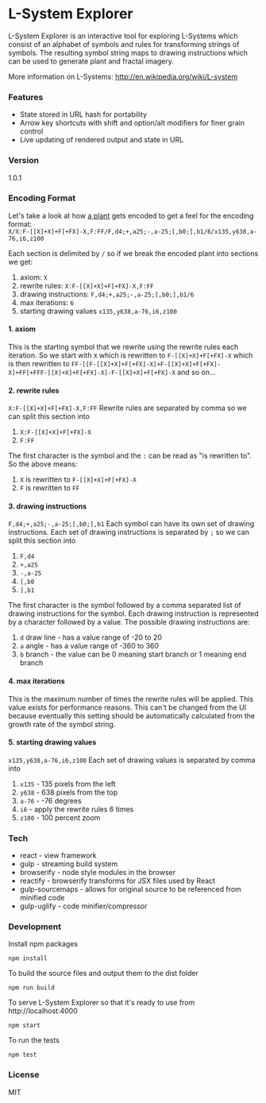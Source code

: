 L-System Explorer
=========

L-System Explorer is an interactive tool for exploring L-Systems which  consist of an alphabet of symbols and rules for transforming strings of symbols. The resulting symbol string maps to drawing instructions which can be used to generate plant and fractal imagery.

More information on L-Systems: http://en.wikipedia.org/wiki/L-system

### Features
- State stored in URL hash for portability
- Arrow key shortcuts with shift and option/alt modifiers for finer grain control
- Live updating of rendered output and state in URL

### Version
1.0.1

### Encoding Format
Let's take a look at how <a href="http://emilng.github.io/l-system-explorer/index.html#X/X:F-[[X]+X]+F[+FX]-X,F:FF/F,d4;+,a25;-,a-25;[,b0;],b1/6/x135,y638,a-76,i6,z100" target="_blank">a plant</a> gets encoded to get a feel for the encoding format:  
```X/X:F-[[X]+X]+F[+FX]-X,F:FF/F,d4;+,a25;-,a-25;[,b0;],b1/6/x135,y638,a-76,i6,z100```

Each section is delimited by ```/``` so if we break the encoded plant into sections we get:
1. axiom: ```X```
2. rewrite rules: ```X:F-[[X]+X]+F[+FX]-X,F:FF```
3. drawing instructions: ```F,d4;+,a25;-,a-25;[,b0;],b1/6```
4. max iterations: ```6```
5. starting drawing values ```x135,y638,a-76,i6,z100```

#### 1. axiom
This is the starting symbol that we rewrite using the rewrite rules each iteration.
So we start with ```X``` which is rewritten to ```F-[[X]+X]+F[+FX]-X``` which is then rewritten to ```FF-[[F-[[X]+X]+F[+FX]-X]+F-[[X]+X]+F[+FX]-X]+FF[+FFF-[[X]+X]+F[+FX]-X]-F-[[X]+X]+F[+FX]-X``` and so on...

#### 2. rewrite rules
```X:F-[[X]+X]+F[+FX]-X,F:FF```
Rewrite rules are separated by comma so we can split this section into
1. ```X:F-[[X]+X]+F[+FX]-X```
2. ```F:FF```

The first character is the symbol and the ```:``` can be read as "is rewritten to".
So the above means:
1. ```X``` is rewritten to ```F-[[X]+X]+F[+FX]-X```
2. ```F``` is rewritten to ```FF```

#### 3. drawing instructions
```F,d4;+,a25;-,a-25;[,b0;],b1```
Each symbol can have its own set of drawing instructions.
Each set of drawing instructions is separated by ```;``` so we can split this section into
1. ```F,d4```
2. ```+,a25```
3. ```-,a-25```
4. ```[,b0```
5. ```],b1```

The first character is the symbol followed by a comma separated list of drawing instructions for the symbol.
Each drawing instruction is represented by a character followed by a value.
The possible drawing instructions are:
1. ```d``` draw line - has a value range of -20 to 20
2. ```a``` angle - has a value range of -360 to 360
3. ```b``` branch - the value can be 0 meaning start branch or 1 meaning end branch

#### 4. max iterations
This is the maximum number of times the rewrite rules will be applied. This value exists for performance reasons. This can't be changed from the UI because eventually this setting should be automatically calculated from the growth rate of the symbol string.

#### 5. starting drawing values
```x135,y638,a-76,i6,z100```
Each set of drawing values is separated by comma into
1. ```x135``` - 135 pixels from the left
2. ```y638``` - 638 pixels from the top
3. ```a-76``` - -76 degrees
4. ```i6``` - apply the rewrite rules 6 times
5. ```z100``` - 100 percent zoom

### Tech
- react - view framework
- gulp - streaming build system
- browserify - node style modules in the browser
- reactify - browserify transforms for JSX files used by React
- gulp-sourcemaps - allows for original source to be referenced from minified code
- gulp-uglify - code minifier/compressor

### Development
Install npm packages
```
npm install
```

To build the source files and output them to the dist folder
```
npm run build
```

To serve L-System Explorer so that it's ready to use from http://localhost:4000
```
npm start
```

To run the tests
```
npm test
```

### License
MIT
